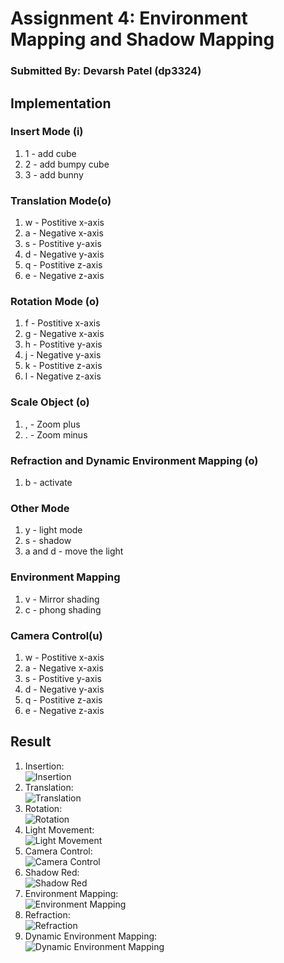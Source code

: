 # Assignment 4: Environment Mapping and Shadow Mapping

### Submitted By: Devarsh Patel (dp3324)

## Implementation

### Insert Mode (i)
1) 1 - add cube
2) 2 - add bumpy cube
3) 3 - add bunny

### Translation Mode(o)
1) w - Postitive x-axis
2) a - Negative x-axis
3) s - Postitive y-axis
4) d - Negative y-axis
5) q - Postitive z-axis
6) e - Negative z-axis

### Rotation Mode (o)
1) f - Postitive x-axis
2) g - Negative x-axis
3) h - Postitive y-axis
4) j - Negative y-axis
5) k - Postitive z-axis
6) l - Negative z-axis

### Scale Object (o)
1) , - Zoom plus
2) . - Zoom minus

### Refraction and Dynamic Environment Mapping (o)
1) b - activate

### Other Mode
1) y - light mode
3) s - shadow
4) a and d - move the light

### Environment Mapping
1) v - Mirror shading
2) c - phong shading

### Camera Control(u)
1) w - Postitive x-axis
2) a - Negative x-axis
3) s - Postitive y-axis
4) d - Negative y-axis
5) q - Postitive z-axis
6) e - Negative z-axis

## Result

1) Insertion: <br/> <img src="https://github.com/reactive-coder/Dynamo3D/blob/main/result/insert.png" alt="Insertion"> <br/>
2) Translation: <br/> <img src="https://github.com/reactive-coder/Dynamo3D/blob/main/result/translate.png" alt="Translation"> <br/>
3) Rotation: <br/> <img src="https://github.com/reactive-coder/Dynamo3D/blob/main//result/rotate.png" alt="Rotation"> <br/>
4) Light Movement: <br/> <img src="https://github.com/reactive-coder/Dynamo3D/blob/main/result/light_movement.png" alt="Light Movement"> <br/>
5) Camera Control: <br/> <img src="https://github.com/reactive-coder/Dynamo3D/blob/main/result/camera_control.png" alt="Camera Control"> <br/>
6) Shadow Red: <br/> <img src="https://github.com/reactive-coder/Dynamo3D/blob/main/result/shadow_red.png" alt="Shadow Red"> <br/>
7) Environment Mapping: <br/> <img src="https://github.com/reactive-coder/Dynamo3D/blob/main/result/environment_mapping.png" alt="Environment Mapping"> <br/>
8) Refraction: <br/> <img src="https://github.com/reactive-coder/Dynamo3D/blob/main/result/refraction.png" alt="Refraction"> <br/>
9) Dynamic Environment Mapping: <br/> <img src="https://github.com/reactive-coder/Dynamo3D/blob/main/result/dynamic_env_mapping.png" alt="Dynamic Environment Mapping"> <br/>
